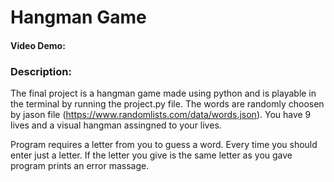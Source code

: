 # Hangman Game
#### Video Demo:  <URL HERE>
### Description:

The final project is a hangman game made using python and is playable in the terminal by running the project.py file. The words are randomly choosen by
jason file (https://www.randomlists.com/data/words.json). You have 9 lives and a visual hangman assingned to your lives. 

Program requires a letter from you to guess a word. Every time you should enter just a letter. If the letter you give is the same letter as you gave
program prints an error massage. 
